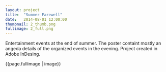 ```yaml
---
layout: project
title:  "Summer Farewell"
date:   2014-08-01 12:00:00
thumbnail: 2_thumb.png
fullimage: 2_full.png
---
```


Entertainment events at the end of summer. The poster containt mostly
an angeda details of the organized events in the evening. Project
created in Adobe InDesing.

{{page.fullimage | image}}
